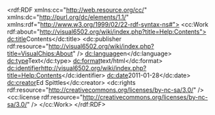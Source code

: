 <?xml version='1.0'  encoding="UTF-8" ?>
<rdf:RDF xmlns:cc="http://web.resource.org/cc/"
	xmlns:dc="http://purl.org/dc/elements/1.1/"
	xmlns:rdf="http://www.w3.org/1999/02/22-rdf-syntax-ns#">
	<cc:Work rdf:about="http://visual6502.org/wiki/index.php?title=Help:Contents">
		<dc:title>Contents</dc:title>
		<dc:publisher rdf:resource="http://visual6502.org/wiki/index.php?title=VisualChips:About" />
		<dc:language>en</dc:language>
		<dc:type>Text</dc:type>
		<dc:format>text/html</dc:format>
		<dc:identifier>http://visual6502.org/wiki/index.php?title=Help:Contents</dc:identifier>
		<dc:date>2011-01-28</dc:date>
		<dc:creator>Ed Spittles</dc:creator>
		<dc:rights rdf:resource="http://creativecommons.org/licenses/by-nc-sa/3.0/" />
		<cc:license rdf:resource="http://creativecommons.org/licenses/by-nc-sa/3.0/" />
	</cc:Work>
</rdf:RDF>
